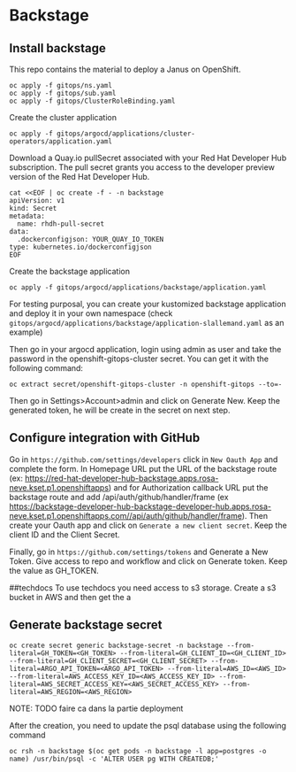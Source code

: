 # Backstage

## Install backstage

This repo contains the material to deploy a Janus on OpenShift.

```shell
oc apply -f gitops/ns.yaml
oc apply -f gitops/sub.yaml
oc apply -f gitops/ClusterRoleBinding.yaml 
```


Create the cluster application
```shell
oc apply -f gitops/argocd/applications/cluster-operators/application.yaml
```

Download a Quay.io pullSecret associated with your Red Hat Developer Hub subscription. The pull secret grants you access to the developer preview version of the Red Hat Developer Hub.
```
cat <<EOF | oc create -f - -n backstage
apiVersion: v1
kind: Secret
metadata:
  name: rhdh-pull-secret
data:
  .dockerconfigjson: YOUR_QUAY_IO_TOKEN
type: kubernetes.io/dockerconfigjson
EOF
```

Create the backstage application
```shell
oc apply -f gitops/argocd/applications/backstage/application.yaml
```
For testing purposal, you can create your kustomized backstage application and deploy it in your own namespace (check `gitops/argocd/applications/backstage/application-slallemand.yaml` as an example)



Then go in your argocd application, login using admin as user and take the password in the openshift-gitops-cluster secret. You can get it with the following command:

```shell
oc extract secret/openshift-gitops-cluster -n openshift-gitops --to=-
``` 

Then go in Settings>Account>admin and click on Generate New. Keep the generated token, he will be create in the secret on next step.


## Configure integration with GitHub

Go in ```https://github.com/settings/developers``` click in ```New Oauth App``` and complete the form. In Homepage URL put the URL of the backstage route (ex: https://red-hat-developer-hub-backstage.apps.rosa-neve.kset.p1.openshiftapps) and for Authorization callback URL put the backstage route and add /api/auth/github/handler/frame (ex https://backstage-developer-hub-backstage-developer-hub.apps.rosa-neve.kset.p1.openshiftapps.com//api/auth/github/handler/frame). Then create your Oauth app and click on ```Generate a new client secret```. Keep the client ID and the Client Secret.   

Finally, go in ```https://github.com/settings/tokens``` and Generate a New Token. Give access to repo and workflow and click on Generate token. Keep the value as GH_TOKEN.

##techdocs
To use techdocs you need access to s3 storage. Create a s3 bucket in AWS and then get the a

## Generate backstage secret 


```
oc create secret generic backstage-secret -n backstage --from-literal=GH_TOKEN=<GH_TOKEN> --from-literal=GH_CLIENT_ID=<GH_CLIENT_ID> --from-literal=GH_CLIENT_SECRET=<GH_CLIENT_SECRET> --from-literal=ARGO_API_TOKEN=<ARGO_API_TOKEN> --from-literal=AWS_ID=<AWS_ID> --from-literal=AWS_ACCESS_KEY_ID=<AWS_ACCESS_KEY_ID> --from-literal=AWS_SECRET_ACCESS_KEY=<AWS_SECRET_ACCESS_KEY> --from-literal=AWS_REGION=<AWS_REGION>
```

NOTE: TODO faire ca dans la partie deployment

After the creation, you need to update the psql database using the following command

```shell
oc rsh -n backstage $(oc get pods -n backstage -l app=postgres -o name) /usr/bin/psql -c 'ALTER USER pg WITH CREATEDB;'
```
